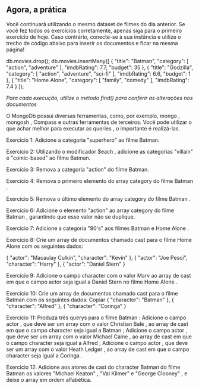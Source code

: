 ## Agora, a prática
Você continuará utilizando o mesmo dataset de filmes do dia anterior. Se você fez todos os exercícios corretamente, apenas siga para o primeiro exercício de hoje. Caso contrário, conecte-se à sua instância e utilize o trecho de código abaixo para inserir os documentos e ficar na mesma página!

db.movies.drop();
db.movies.insertMany([
  {
    "title": "Batman",
    "category": [
      "action",
      "adventure"
    ],
    "imdbRating": 7.7,
    "budget": 35
  },
  {
    "title": "Godzilla",
    "category": [
      "action",
      "adventure",
      "sci-fi"
    ],
    "imdbRating": 6.6,
    "budget": 1
  },
  {
    "title": "Home Alone",
    "category": [
      "family",
      "comedy"
    ],
    "imdbRating": 7.4
  }
]);


*Para cada execução, utilize o método find() para conferir as alterações nos documentos*

O MongoDb possui diversas ferramentas, como, por exemplo, mongo , mongosh , Compass e outras ferramentas de terceiros. Você pode utilizar o que achar melhor para executar as queries , o importante é realizá-las.

Exercício 1: Adicione a categoria "superhero" ao filme Batman.

Exercício 2: Utilizando o modificador $each , adicione as categorias "villain" e "comic-based" ao filme Batman.

Exercício 3: Remova a categoria "action" do filme Batman.

Exercício 4: Remova o primeiro elemento do array category do filme Batman .

Exercício 5: Remova o último elemento do array category do filme Batman .

Exercício 6: Adicione o elemento "action" ao array category do filme Batman , garantindo que esse valor não se duplique.

Exercício 7: Adicione a categoria "90's" aos filmes Batman e Home Alone .

Exercício 8: Crie um array de documentos chamado cast para o filme Home Alone com os seguintes dados:

{
  "actor": "Macaulay Culkin",
  "character": "Kevin"
},
{
  "actor": "Joe Pesci",
  "character": "Harry"
},
{
  "actor": "Daniel Stern"
}

Exercício 9: Adicione o campo character com o valor Marv ao array de cast em que o campo actor seja igual a Daniel Stern no filme Home Alone .

Exercício 10: Crie um array de documentos chamado cast para o filme Batman com os seguintes dados:
Copiar
{
  "character": "Batman"
},
{
  "character": "Alfred"
},
{
  "character": "Coringa"
}

Exercício 11: Produza três querys para o filme Batman :
Adicione o campo actor , que deve ser um array com o valor Christian Bale , ao array de cast em que o campo character seja igual a Batman ;
Adicione o campo actor , que deve ser um array com o valor Michael Caine , ao array de cast em que o campo character seja igual a Alfred ;
Adicione o campo actor , que deve ser um array com o valor Heath Ledger , ao array de cast em que o campo character seja igual a Coringa .

Exercício 12: Adicione aos atores de cast do character Batman do filme Batman os valores "Michael Keaton" , "Val Kilmer" e "George Clooney" , e deixe o array em ordem alfabética.


